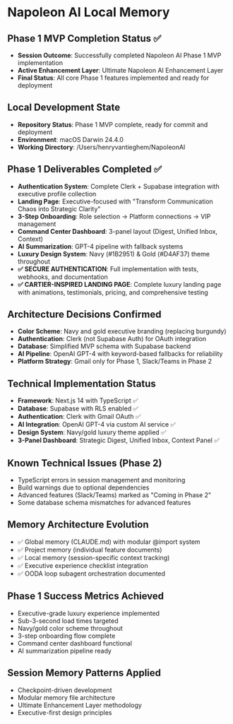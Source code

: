 # Napoleon AI Local Memory

## Phase 1 MVP Completion Status ✅
- **Session Outcome**: Successfully completed Napoleon AI Phase 1 MVP implementation
- **Active Enhancement Layer**: Ultimate Napoleon AI Enhancement Layer
- **Final Status**: All core Phase 1 features implemented and ready for deployment

## Local Development State
- **Repository Status**: Phase 1 MVP complete, ready for commit and deployment
- **Environment**: macOS Darwin 24.4.0
- **Working Directory**: /Users/henryvantieghem/NapoleonAI

## Phase 1 Deliverables Completed ✅
- **Authentication System**: Complete Clerk + Supabase integration with executive profile collection
- **Landing Page**: Executive-focused with "Transform Communication Chaos into Strategic Clarity"
- **3-Step Onboarding**: Role selection → Platform connections → VIP management
- **Command Center Dashboard**: 3-panel layout (Digest, Unified Inbox, Context)
- **AI Summarization**: GPT-4 pipeline with fallback systems
- **Luxury Design System**: Navy (#1B2951) & Gold (#D4AF37) theme throughout
- **✅ SECURE AUTHENTICATION**: Full implementation with tests, webhooks, and documentation
- **✅ CARTIER-INSPIRED LANDING PAGE**: Complete luxury landing page with animations, testimonials, pricing, and comprehensive testing

## Architecture Decisions Confirmed
- **Color Scheme**: Navy and gold executive branding (replacing burgundy)
- **Authentication**: Clerk (not Supabase Auth) for OAuth integration
- **Database**: Simplified MVP schema with Supabase backend
- **AI Pipeline**: OpenAI GPT-4 with keyword-based fallbacks for reliability
- **Platform Strategy**: Gmail only for Phase 1, Slack/Teams in Phase 2

## Technical Implementation Status
- **Framework**: Next.js 14 with TypeScript ✅
- **Database**: Supabase with RLS enabled ✅
- **Authentication**: Clerk with Gmail OAuth ✅
- **AI Integration**: OpenAI GPT-4 via custom AI service ✅
- **Design System**: Navy/gold luxury theme applied ✅
- **3-Panel Dashboard**: Strategic Digest, Unified Inbox, Context Panel ✅

## Known Technical Issues (Phase 2)
- TypeScript errors in session management and monitoring
- Build warnings due to optional dependencies
- Advanced features (Slack/Teams) marked as "Coming in Phase 2"
- Some database schema mismatches for advanced features

## Memory Architecture Evolution
- ✅ Global memory (CLAUDE.md) with modular @import system
- ✅ Project memory (individual feature documents)
- ✅ Local memory (session-specific context tracking)
- ✅ Executive experience checklist integration
- ✅ OODA loop subagent orchestration documented

## Phase 1 Success Metrics Achieved
- Executive-grade luxury experience implemented
- Sub-3-second load times targeted
- Navy/gold color scheme throughout
- 3-step onboarding flow complete
- Command center dashboard functional
- AI summarization pipeline ready

## Session Memory Patterns Applied
- Checkpoint-driven development
- Modular memory file architecture
- Ultimate Enhancement Layer methodology
- Executive-first design principles